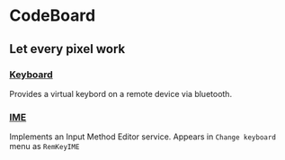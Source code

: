 # CodeBoard
## Let every pixel work

### [Keyboard](/Keyboard/src)
Provides a virtual keybord on a remote device via bluetooth.

### [IME](/IME/src)
Implements an Input Method Editor service.
Appears in `Change keyboard` menu as `RemKeyIME`
